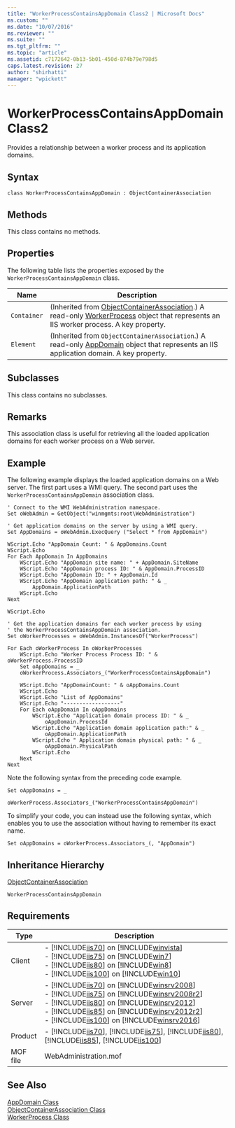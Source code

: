 ```yaml
---
title: "WorkerProcessContainsAppDomain Class2 | Microsoft Docs"
ms.custom: ""
ms.date: "10/07/2016"
ms.reviewer: ""
ms.suite: ""
ms.tgt_pltfrm: ""
ms.topic: "article"
ms.assetid: c7172642-0b13-5b01-450d-874b79e798d5
caps.latest.revision: 27
author: "shirhatti"
manager: "wpickett"
---
```

# WorkerProcessContainsAppDomain Class2
Provides a relationship between a worker process and its application domains.  
  
## Syntax  
  
```vbs  
class WorkerProcessContainsAppDomain : ObjectContainerAssociation  
```  
  
## Methods  
 This class contains no methods.  
  
## Properties  
 The following table lists the properties exposed by the `WorkerProcessContainsAppDomain` class.  
  
|Name|Description|  
|----------|-----------------|  
|`Container`|(Inherited from [ObjectContainerAssociation](../../reference/admin/objectcontainerassociation-class1.md).) A read-only [WorkerProcess](../../reference/admin/workerprocess-class2.md) object that represents an IIS worker process. A key property.|  
|`Element`|(Inherited from `ObjectContainerAssociation`.) A read-only [AppDomain](../../reference/admin/appdomain-class.md) object that represents an IIS application domain. A key property.|  
  
## Subclasses  
 This class contains no subclasses.  
  
## Remarks  
 This association class is useful for retrieving all the loaded application domains for each worker process on a Web server.  
  
## Example  
 The following example displays the loaded application domains on a Web server. The first part uses a WMI query. The second part uses the `WorkerProcessContainsAppDomain` association class.  
  
```  
' Connect to the WMI WebAdministration namespace.  
Set oWebAdmin = GetObject("winmgmts:root\WebAdministration")  
  
' Get application domains on the server by using a WMI query.  
Set AppDomains = oWebAdmin.ExecQuery ("Select * from AppDomain")  
  
WScript.Echo "AppDomain Count: " & AppDomains.Count  
WScript.Echo  
For Each AppDomain In AppDomains  
    WScript.Echo "AppDomain site name: " + AppDomain.SiteName  
    WScript.Echo "AppDomain process ID: " & AppDomain.ProcessID  
    WScript.Echo "AppDomain ID: " + AppDomain.Id  
    WScript.Echo "AppDomain application path: " & _  
        AppDomain.ApplicationPath  
    WScript.Echo       
Next  
  
WScript.Echo  
  
' Get the application domains for each worker process by using  
' the WorkerProcessContainsAppDomain association.  
Set oWorkerProcesses = oWebAdmin.InstancesOf("WorkerProcess")  
  
For Each oWorkerProcess In oWorkerProcesses  
    WScript.Echo "Worker Process Process ID: " & oWorkerProcess.ProcessID  
    Set oAppDomains = _  
    oWorkerProcess.Associators_("WorkerProcessContainsAppDomain")  
  
    WScript.Echo "AppDomainCount: " & oAppDomains.Count  
    WScript.Echo  
    WScript.Echo "List of AppDomains"  
    WScript.Echo "------------------"  
    For Each oAppDomain In oAppDomains  
        WScript.Echo "Application domain process ID: " & _  
            oAppDomain.ProcessId  
        WScript.Echo "Application domain application path:" & _  
            oAppDomain.ApplicationPath  
        WScript.Echo " Application domain physical path: " & _  
            oAppDomain.PhysicalPath  
        WScript.Echo  
    Next   
Next  
```  
  
 Note the following syntax from the preceding code example.  
  
 `Set oAppDomains = _`  
  
 `oWorkerProcess.Associators_("WorkerProcessContainsAppDomain")`  
  
 To simplify your code, you can instead use the following syntax, which enables you to use the association without having to remember its exact name.  
  
 `Set oAppDomains = oWorkerProcess.Associators_(, "AppDomain")`  
  
## Inheritance Hierarchy  
 [ObjectContainerAssociation](../../reference/admin/objectcontainerassociation-class1.md)  
  
 `WorkerProcessContainsAppDomain`  
  
## Requirements  
  
|Type|Description|  
|----------|-----------------|  
|Client|-   [!INCLUDE[iis70](../../reference/admin/includes/iis70-md.md)] on [!INCLUDE[winvista](../../reference/admin/includes/winvista-md.md)]<br />-   [!INCLUDE[iis75](../../reference/admin/includes/iis75-md.md)] on [!INCLUDE[win7](../../reference/admin/includes/win7-md.md)]<br />-   [!INCLUDE[iis80](../../reference/admin/includes/iis80-md.md)] on [!INCLUDE[win8](../../reference/admin/includes/win8-md.md)]<br />-   [!INCLUDE[iis100](../../reference/admin/includes/iis100-md.md)] on [!INCLUDE[win10](../../reference/admin/includes/win10-md.md)]|  
|Server|-   [!INCLUDE[iis70](../../reference/admin/includes/iis70-md.md)] on [!INCLUDE[winsrv2008](../../reference/admin/includes/winsrv2008-md.md)]<br />-   [!INCLUDE[iis75](../../reference/admin/includes/iis75-md.md)] on [!INCLUDE[winsrv2008r2](../../reference/admin/includes/winsrv2008r2-md.md)]<br />-   [!INCLUDE[iis80](../../reference/admin/includes/iis80-md.md)] on [!INCLUDE[winsrv2012](../../reference/admin/includes/winsrv2012-md.md)]<br />-   [!INCLUDE[iis85](../../reference/admin/includes/iis85-md.md)] on [!INCLUDE[winsrv2012r2](../../reference/admin/includes/winsrv2012r2-md.md)]<br />-   [!INCLUDE[iis100](../../reference/admin/includes/iis100-md.md)] on [!INCLUDE[winsrv2016](../../reference/admin/includes/winsrv2016-md.md)]|  
|Product|-   [!INCLUDE[iis70](../../reference/admin/includes/iis70-md.md)], [!INCLUDE[iis75](../../reference/admin/includes/iis75-md.md)], [!INCLUDE[iis80](../../reference/admin/includes/iis80-md.md)], [!INCLUDE[iis85](../../reference/admin/includes/iis85-md.md)], [!INCLUDE[iis100](../../reference/admin/includes/iis100-md.md)]|  
|MOF file|WebAdministration.mof|  
  
## See Also  
 [AppDomain Class](../../reference/admin/appdomain-class.md)   
 [ObjectContainerAssociation Class](../../reference/admin/objectcontainerassociation-class1.md)   
 [WorkerProcess Class](../../reference/admin/workerprocess-class2.md)